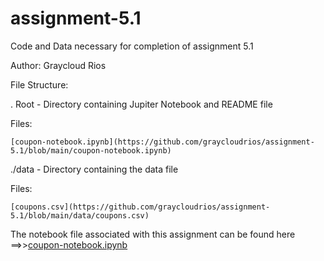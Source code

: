# assignment-5.1
Code and Data necessary for completion of assignment 5.1

Author: Graycloud Rios

File Structure:

  . Root - Directory containing Jupiter Notebook and README file
  
  Files:
  
    [coupon-notebook.ipynb](https://github.com/graycloudrios/assignment-5.1/blob/main/coupon-notebook.ipynb)
  
  ./data - Directory containing the data file
  
  Files:
  
    [coupons.csv](https://github.com/graycloudrios/assignment-5.1/blob/main/data/coupons.csv)

  The notebook file associated with this assignment can be found here ==>>[coupon-notebook.ipynb](https://github.com/graycloudrios/assignment-5.1/blob/main/coupon-notebook.ipynb)
